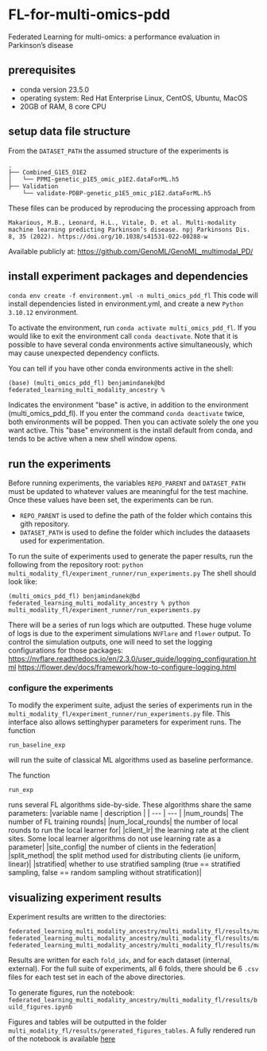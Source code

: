 # FL-for-multi-omics-pdd
Federated Learning for multi-omics: a performance evaluation in Parkinson’s disease 

## prerequisites
* conda version 23.5.0
* operating system: Red Hat Enterprise Linux, CentOS, Ubuntu, MacOS
* 20GB of RAM, 8 core CPU

## setup data file structure
From the `DATASET_PATH` the assumed structure of the experiments is
```
.
├── Combined_G1E5_O1E2
│   └── PPMI-genetic_p1E5_omic_p1E2.dataForML.h5
├── Validation
    └── validate-PDBP-genetic_p1E5_omic_p1E2.dataForML.h5
```
These files can be produced by reproducing the processing approach from 
```
Makarious, M.B., Leonard, H.L., Vitale, D. et al. Multi-modality machine learning predicting Parkinson’s disease. npj Parkinsons Dis. 8, 35 (2022). https://doi.org/10.1038/s41531-022-00288-w
```
Available publicly at: https://github.com/GenoML/GenoML_multimodal_PD/

## install experiment packages and dependencies
`conda env create -f environment.yml -n multi_omics_pdd_fl`
This code will install dependencies listed in environment.yml, and create a new `Python 3.10.12` environment.

To activate the environment, run `conda activate multi_omics_pdd_fl`. If you would like to exit the environment call `conda deactivate`.
Note that it is possible to have several conda environments active simultaneously, which may cause unexpected dependency conflicts. 

You can tell if you have other conda environments active in the shell:
```
(base) (multi_omics_pdd_fl) benjamindanek@bd federated_learning_multi_modality_ancestry % 
```
Indicates the environment "base" is active, in addition to the environment (multi_omics_pdd_fl). If you enter the command `conda deactivate` twice, both environments will be popped. Then you can activate solely the one you want active. This "base" environment is the install default from conda, and tends to be active when a new shell window opens. 

## run the experiments
Before running experiments, the variables `REPO_PARENT` and `DATASET_PATH` must be updated to whatever values are meaningful for the test machine. Once these values have been set, the experiments can be run.
* `REPO_PARENT` is used to define the path of the folder which contains this gith repository.
* `DATASET_PATH` is used to define the folder which includes the dataasets used for experimentation.
  
To run the suite of experiments used to generate the paper results, run the following from the repository root: `python multi_modality_fl/experiment_runner/run_experiments.py`
The shell should look like:
```
(multi_omics_pdd_fl) benjamindanek@bd federated_learning_multi_modality_ancestry % python multi_modality_fl/experiment_runner/run_experiments.py
```
There will be a series of run logs which are outputted. These huge volume of logs is due to the experiment simulations `NVFlare` and `flower` output. 
To control the simulation outputs, one will need to set the logging configurations for those packages:
https://nvflare.readthedocs.io/en/2.3.0/user_guide/logging_configuration.html
https://flower.dev/docs/framework/how-to-configure-logging.html

###  configure the experiments
To modify the experiment suite, adjust the series of experiments run in the `multi_modality_fl/experiment_runner/run_experiments.py` file. This interface also allows settinghyper parameters for experiment runs.
The function 
```
run_baseline_exp
```
will run the suite of classical ML algorithms used as baseline performance.

The function
```
run_exp
```

runs several FL algorithms side-by-side. These algorithms share the same parameters:
|variable name | description |
| --- | --- |
|num_rounds| The number of FL training rounds|
|num_local_rounds| the number of local rounds to run the local learner for|
|client_lr| the learning rate at the client sites. Some local learner algorithms do not use learning rate as a parameter|
|site_config| the number of clients in the federation|
|split_method| the split method used for distributing clients (ie uniform, linear)|
|stratified| whether to use stratified sampling (true == stratified sampling, false == random sampling without stratification)|

## visualizing experiment results
Experiment results are written to the directories:
```
federated_learning_multi_modality_ancestry/multi_modality_fl/results/manual_experiments_uniform_strat/
federated_learning_multi_modality_ancestry/multi_modality_fl/results/manual_experiments_uniform_non_strat/
federated_learning_multi_modality_ancestry/multi_modality_fl/results/manual_experiments_linear_non_strat/
```
Results are written for each `fold_idx`, and for each dataset (internal, external). For the full suite of experiments, all 6 folds, there should be 6 `.csv` files for each test set in each of the above directories.

To generate figures, run the notebook: `federated_learning_multi_modality_ancestry/multi_modality_fl/results/build_figures.ipynb`

Figures and tables will be outputted in the folder `multi_modality_fl/results/generated_figures_tables`. A fully rendered run of the notebook is available [here](federated_learning_multi_modality_ancestry/multi_modality_fl/results/build_figures.ipynb)
